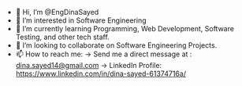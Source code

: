 - 👋 Hi, I’m @EngDinaSayed
- 👀 I’m interested in Software Engineering
- 🌱 I’m currently learning Programming, Web Development, Software Testing, and other tech staff.
- 💞️ I’m looking to collaborate on Software Engineering Projects.
- 📫 How to reach me:
     -> Send me a direct message at :   dina.sayed14@gmail.com
     -> LinkedIn Profile:   https://www.linkedin.com/in/dina-sayed-61374716a/

